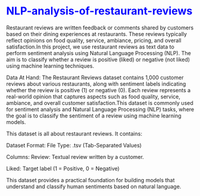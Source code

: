 
<h1 style="color:blue;">NLP-analysis-of-restaurant-reviews</h1>

Restaurant reviews are written feedback or comments shared by customers based on their dining experiences at restaurants. These reviews typically reflect opinions on food quality, service, ambiance, pricing, and overall satisfaction.In this project, we use restaurant reviews as text data to perform sentiment analysis using Natural Language Processing (NLP). The aim is to classify whether a review is positive (liked) or negative (not liked) using machine learning techniques.

Data At Hand:
The Restaurant Reviews dataset contains 1,000 customer reviews about various restaurants, along with sentiment labels indicating whether the review is positive (1) or negative (0). Each review represents a real-world opinion that captures aspects such as food quality, service, ambiance, and overall customer satisfaction.This dataset is commonly used for sentiment analysis and Natural Language Processing (NLP) tasks, where the goal is to classify the sentiment of a review using machine learning models.

This dataset is all about restaurant reviews. It contains:

Dataset Format:
File Type: .tsv (Tab-Separated Values)

Columns:
Review: Textual review written by a customer.

Liked: Target label (1 = Positive, 0 = Negative)

This dataset provides a practical foundation for building models that understand and classify human sentiments based on natural language.




